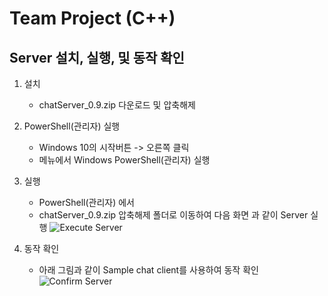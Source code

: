 
# Team Project (C++)

## Server 설치, 실행, 및 동작 확인
 1. 설치
    - chatServer_0.9.zip 다운로드 및 압축해제 

 2. PowerShell(관리자) 실행
    - Windows 10의 시작버튼 -> 오른쪽 클릭
    - 메뉴에서 Windows PowerShell(관리자) 실행
    
 3. 실행        
    - PowerShell(관리자) 에서
    - chatServer_0.9.zip 압축해제 폴더로 이동하여 다음 화면 과 같이 Server 실행
    ![Execute Server](../img/execute_server.png)

 4. 동작 확인
     - 아래 그림과 같이 Sample chat client를 사용하여 동작 확인
    ![Confirm Server](../img/confirm_server.png)
